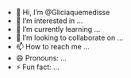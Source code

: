 - 👋 Hi, I’m @Gliciaquemedisse
- 👀 I’m interested in ...
- 🌱 I’m currently learning ...
- 💞️ I’m looking to collaborate on ...
- 📫 How to reach me ...
- 😄 Pronouns: ...
- ⚡ Fun fact: ...

<!---
Gliciaquemedisse/Gliciaquemedisse is a ✨ special ✨ repository because its `README.md` (this file) appears on your GitHub profile.
You can click the Preview link to take a look at your changes.
--->

